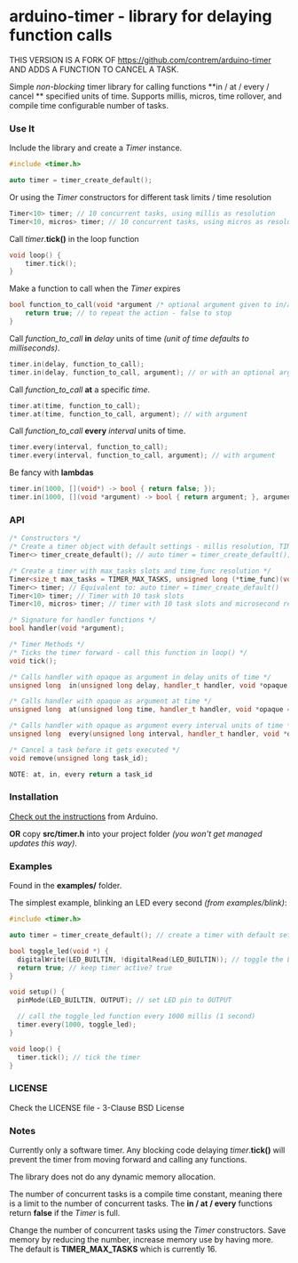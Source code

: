 # arduino-timer - library for delaying function calls

THIS VERSION IS A FORK OF https://github.com/contrem/arduino-timer AND ADDS A FUNCTION TO CANCEL A TASK.

Simple *non-blocking* timer library for calling functions **in / at / every / cancel ** specified units of time. Supports millis, micros, time rollover, and compile time configurable number of tasks.

### Use It

Include the library and create a *Timer* instance.
```cpp
#include <timer.h>

auto timer = timer_create_default();
```

Or using the *Timer* constructors for different task limits / time resolution
```cpp
Timer<10> timer; // 10 concurrent tasks, using millis as resolution
Timer<10, micros> timer; // 10 concurrent tasks, using micros as resolution
```

Call *timer*.**tick()** in the loop function
```cpp
void loop() {
    timer.tick();
}
```

Make a function to call when the *Timer* expires
```cpp
bool function_to_call(void *argument /* optional argument given to in/at/every */) {
    return true; // to repeat the action - false to stop
}
```

Call *function\_to\_call* **in** *delay* units of time *(unit of time defaults to milliseconds)*.
```cpp
timer.in(delay, function_to_call);
timer.in(delay, function_to_call, argument); // or with an optional argument for function_to_call
```

Call *function\_to\_call* **at** a specific *time*.
```cpp
timer.at(time, function_to_call);
timer.at(time, function_to_call, argument); // with argument
```

Call *function\_to\_call* **every** *interval* units of time.
```cpp
timer.every(interval, function_to_call);
timer.every(interval, function_to_call, argument); // with argument
```

Be fancy with **lambdas**
```cpp
timer.in(1000, [](void*) -> bool { return false; });
timer.in(1000, [](void *argument) -> bool { return argument; }, argument);
```

### API

```cpp
/* Constructors */
/* Create a timer object with default settings - millis resolution, TIMER_MAX_TASKS (=16) task slots */
Timer<> timer_create_default(); // auto timer = timer_create_default();

/* Create a timer with max_tasks slots and time_func resolution */
Timer<size_t max_tasks = TIMER_MAX_TASKS, unsigned long (*time_func)(void) = millis> timer;
Timer<> timer; // Equivalent to: auto timer = timer_create_default()
Timer<10> timer; // Timer with 10 task slots
Timer<10, micros> timer; // timer with 10 task slots and microsecond resolution

/* Signature for handler functions */
bool handler(void *argument);

/* Timer Methods */
/* Ticks the timer forward - call this function in loop() */
void tick();

/* Calls handler with opaque as argument in delay units of time */
unsigned long  in(unsigned long delay, handler_t handler, void *opaque = NULL);

/* Calls handler with opaque as argument at time */
unsigned long  at(unsigned long time, handler_t handler, void *opaque = NULL);

/* Calls handler with opaque as argument every interval units of time */
unsigned long  every(unsigned long interval, handler_t handler, void *opaque = NULL);

/* Cancel a task before it gets executed */
void remove(unsigned long task_id);

NOTE: at, in, every return a task_id
```

### Installation

[Check out the instructions](https://www.arduino.cc/en/Guide/Libraries) from Arduino.

**OR** copy **src/timer.h** into your project folder *(you won't get managed updates this way)*.

### Examples

Found in the **examples/** folder.

The simplest example, blinking an LED every second *(from examples/blink)*:

```cpp
#include <timer.h>

auto timer = timer_create_default(); // create a timer with default settings

bool toggle_led(void *) {
  digitalWrite(LED_BUILTIN, !digitalRead(LED_BUILTIN)); // toggle the LED
  return true; // keep timer active? true
}

void setup() {
  pinMode(LED_BUILTIN, OUTPUT); // set LED pin to OUTPUT

  // call the toggle_led function every 1000 millis (1 second)
  timer.every(1000, toggle_led);
}

void loop() {
  timer.tick(); // tick the timer
}
```

### LICENSE

Check the LICENSE file - 3-Clause BSD License

### Notes

Currently only a software timer. Any blocking code delaying *timer*.**tick()** will prevent the timer from moving forward and calling any functions.

The library does not do any dynamic memory allocation.

The number of concurrent tasks is a compile time constant, meaning there is a limit to the number of concurrent tasks. The **in / at / every** functions return **false** if the *Timer* is full.

Change the number of concurrent tasks using the *Timer* constructors. Save memory by reducing the number, increase memory use by having more. The default is **TIMER_MAX_TASKS** which is currently 16.
